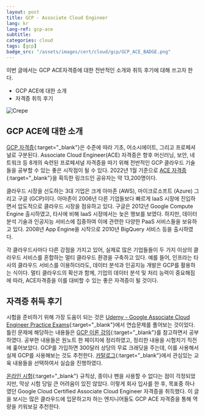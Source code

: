 ```yaml
---
layout: post
title: GCP - Associate Cloud Engineer
lang: kr
lang-ref: gcp-ace
subtitle: 
categories: cloud
tags: [gcp]
badge_src: "/assets/images/cert/cloud/gcp/GCP_ACE_BADGE.png"
---
```


이번 글에서는 GCP ACE자격증에 대한 전반적인 소개와 취득 후기에 대해 쓰고자 한다.  
- GCP ACE에 대한 소개 
- 자격증 취득 후기

![Crepe]({{site.url}}/assets/images/cert/cloud/gcp/GCP_ACE_CERT.png)

## GCP ACE에 대한 소개 

[GCP 자격증](https://cloud.google.com/certification){:target="_blank"}은 수준에 따라 기초, 어소시에이트, 그리고 프로페셔널로 구분된다. Associate Cloud Engineer(ACE) 자격증은 향후 머신러닝, 보안, 네트워크 등 8개의 숙련된 프로페셔널 자격증을 따기 위해  전반적인 GCP 클라우드 기술들을 공부할 수 있는 좋은 시작점이 될 수 있다. 2022년 1월 기준으로 [ACE 자격증](https://googlecloudcertified.credential.net/){:target="_blank"}을 획득한 링크드인 공유자는 약 13,200명이다.  

클라우드 시장을 선도하는 3대 기업은 크게 아마존 (AWS), 마이크로소프트 (Azure) 그리고 구글 (GCP)이다. 아마존이 2006년 다른 기업들보다 빠르게 IaaS 시장에 진입하면서 압도적으로 클라우드 시장을 점유하고 있다. 구글은 2012년 Google Compute Engine 출시하였고, 타사에 비해 IaaS 시장에서는 늦은 행보를 보였다. 하지만, 데이터 분석 기술과 인공지능 서비스에 집중하여 이에 관련한 다양한 PaaS 서비스들을 보유하고 있다. 2008년 App Engine을 시작으로 2010년 BigQuery 서비스 등을 출시하였다. 

각 클라우드사마다 다른 강점을 가지고 있어, 실제로 많은 기업들들이 두 가지 이상의 클라우드 서비스를 혼합하는 멀티 클라우드 환경을 구축하고 있다. 예를 들어, 인프라는 타사의 클라우드 서비스를 이용하더라도, 데이터 분석과 인공지능 개발은 GCP를 활용하는 식이다. 멀티 클라우드의 확산과 함께, 기업의 데이터 분석 및 처리 능력이 중요해짐에 따라, ACE자격증을 이를 대비할 수 있는 좋은 자격증이 될 것이다. 

## 자격증 취득 후기

시험을 준비하기 위해 가장 도움이 되는 것은 [Udemy - Google Associate Cloud Engineer Practice Exams](https://www.udemy.com/course/google-certified-associate-cloud-engineer-practice-exams-gcp/){:target="_blank"}에서 연습문제를 풀어보는 것이었다. 틀린 문제에 해당하는 내용들은 [GCP 이론 강의](https://www.udemy.com/course/google-cloud-certification-associate-cloud-engineer/){:target="_blank"}를 참고하면서 공부하였다. 공부한 내용들은 원노트 한 페이지에 정리하였고, 정리한 내용을 시험치기 직전에 훑어보았다. GCP를 가입하면 300달러 상당의 무료 크래딧을 주는데, 이를 사용해서 실제 GCP를 사용해보는 것도 추천한다. [카탈로그](https://www.cloudskillsboost.google/catalog){:target="_blank"}에서 관심있는 교육 내용들을 선택하여서 실습을 진행하였다. 

[온라인 시험](https://support.google.com/cloud-certification/answer/9907748?hl=en&ref_topic=9433463){:target="_blank"} 규칙상, 종이나 펜을 사용할 수 없다는 점이 걱정되었지만, 막상 시험 당일 큰 어려움이 있진 않았다. 이렇게 회사 입사를 한 후, 목표중 하나 였던 Google Cloud Certified Associate Cloud Engineer 자격증을 취득했다. 이 글을 보시는 많은 클라우드에 입문하고자 하는 엔지니어들도 GCP ACE 자격증을 통해 역량을 키워보길 추천한다. 